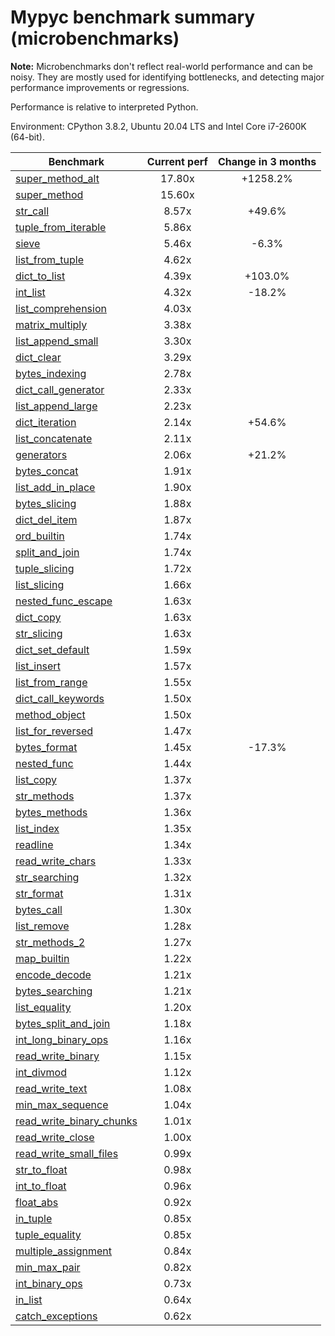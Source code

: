 # Mypyc benchmark summary (microbenchmarks)

**Note:** Microbenchmarks don't reflect real-world performance and can be noisy.
           They are mostly used for identifying bottlenecks, and detecting major performance
           improvements or regressions.

Performance is relative to interpreted Python.

Environment: CPython 3.8.2, Ubuntu 20.04 LTS and Intel Core i7-2600K (64-bit).

| Benchmark | Current perf | Change in 3 months |
| --- | :---: | :---: |
| [super_method_alt](benchmarks/super_method_alt.md) | 17.80x | +1258.2% |
| [super_method](benchmarks/super_method.md) | 15.60x |  |
| [str_call](benchmarks/str_call.md) | 8.57x | +49.6% |
| [tuple_from_iterable](benchmarks/tuple_from_iterable.md) | 5.86x |  |
| [sieve](benchmarks/sieve.md) | 5.46x | -6.3% |
| [list_from_tuple](benchmarks/list_from_tuple.md) | 4.62x |  |
| [dict_to_list](benchmarks/dict_to_list.md) | 4.39x | +103.0% |
| [int_list](benchmarks/int_list.md) | 4.32x | -18.2% |
| [list_comprehension](benchmarks/list_comprehension.md) | 4.03x |  |
| [matrix_multiply](benchmarks/matrix_multiply.md) | 3.38x |  |
| [list_append_small](benchmarks/list_append_small.md) | 3.30x |  |
| [dict_clear](benchmarks/dict_clear.md) | 3.29x |  |
| [bytes_indexing](benchmarks/bytes_indexing.md) | 2.78x |  |
| [dict_call_generator](benchmarks/dict_call_generator.md) | 2.33x |  |
| [list_append_large](benchmarks/list_append_large.md) | 2.23x |  |
| [dict_iteration](benchmarks/dict_iteration.md) | 2.14x | +54.6% |
| [list_concatenate](benchmarks/list_concatenate.md) | 2.11x |  |
| [generators](benchmarks/generators.md) | 2.06x | +21.2% |
| [bytes_concat](benchmarks/bytes_concat.md) | 1.91x |  |
| [list_add_in_place](benchmarks/list_add_in_place.md) | 1.90x |  |
| [bytes_slicing](benchmarks/bytes_slicing.md) | 1.88x |  |
| [dict_del_item](benchmarks/dict_del_item.md) | 1.87x |  |
| [ord_builtin](benchmarks/ord_builtin.md) | 1.74x |  |
| [split_and_join](benchmarks/split_and_join.md) | 1.74x |  |
| [tuple_slicing](benchmarks/tuple_slicing.md) | 1.72x |  |
| [list_slicing](benchmarks/list_slicing.md) | 1.66x |  |
| [nested_func_escape](benchmarks/nested_func_escape.md) | 1.63x |  |
| [dict_copy](benchmarks/dict_copy.md) | 1.63x |  |
| [str_slicing](benchmarks/str_slicing.md) | 1.63x |  |
| [dict_set_default](benchmarks/dict_set_default.md) | 1.59x |  |
| [list_insert](benchmarks/list_insert.md) | 1.57x |  |
| [list_from_range](benchmarks/list_from_range.md) | 1.55x |  |
| [dict_call_keywords](benchmarks/dict_call_keywords.md) | 1.50x |  |
| [method_object](benchmarks/method_object.md) | 1.50x |  |
| [list_for_reversed](benchmarks/list_for_reversed.md) | 1.47x |  |
| [bytes_format](benchmarks/bytes_format.md) | 1.45x | -17.3% |
| [nested_func](benchmarks/nested_func.md) | 1.44x |  |
| [list_copy](benchmarks/list_copy.md) | 1.37x |  |
| [str_methods](benchmarks/str_methods.md) | 1.37x |  |
| [bytes_methods](benchmarks/bytes_methods.md) | 1.36x |  |
| [list_index](benchmarks/list_index.md) | 1.35x |  |
| [readline](benchmarks/readline.md) | 1.34x |  |
| [read_write_chars](benchmarks/read_write_chars.md) | 1.33x |  |
| [str_searching](benchmarks/str_searching.md) | 1.32x |  |
| [str_format](benchmarks/str_format.md) | 1.31x |  |
| [bytes_call](benchmarks/bytes_call.md) | 1.30x |  |
| [list_remove](benchmarks/list_remove.md) | 1.28x |  |
| [str_methods_2](benchmarks/str_methods_2.md) | 1.27x |  |
| [map_builtin](benchmarks/map_builtin.md) | 1.22x |  |
| [encode_decode](benchmarks/encode_decode.md) | 1.21x |  |
| [bytes_searching](benchmarks/bytes_searching.md) | 1.21x |  |
| [list_equality](benchmarks/list_equality.md) | 1.20x |  |
| [bytes_split_and_join](benchmarks/bytes_split_and_join.md) | 1.18x |  |
| [int_long_binary_ops](benchmarks/int_long_binary_ops.md) | 1.16x |  |
| [read_write_binary](benchmarks/read_write_binary.md) | 1.15x |  |
| [int_divmod](benchmarks/int_divmod.md) | 1.12x |  |
| [read_write_text](benchmarks/read_write_text.md) | 1.08x |  |
| [min_max_sequence](benchmarks/min_max_sequence.md) | 1.04x |  |
| [read_write_binary_chunks](benchmarks/read_write_binary_chunks.md) | 1.01x |  |
| [read_write_close](benchmarks/read_write_close.md) | 1.00x |  |
| [read_write_small_files](benchmarks/read_write_small_files.md) | 0.99x |  |
| [str_to_float](benchmarks/str_to_float.md) | 0.98x |  |
| [int_to_float](benchmarks/int_to_float.md) | 0.96x |  |
| [float_abs](benchmarks/float_abs.md) | 0.92x |  |
| [in_tuple](benchmarks/in_tuple.md) | 0.85x |  |
| [tuple_equality](benchmarks/tuple_equality.md) | 0.85x |  |
| [multiple_assignment](benchmarks/multiple_assignment.md) | 0.84x |  |
| [min_max_pair](benchmarks/min_max_pair.md) | 0.82x |  |
| [int_binary_ops](benchmarks/int_binary_ops.md) | 0.73x |  |
| [in_list](benchmarks/in_list.md) | 0.64x |  |
| [catch_exceptions](benchmarks/catch_exceptions.md) | 0.62x |  |
